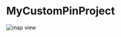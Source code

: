 # MyCustomPinProject

![map view](https://tlextrait.com/images/github/mycustompinproject.png "Map View")